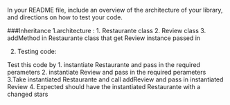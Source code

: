 In your README file, include an overview of the architecture of your
library, and directions on how to test your code.

###Inheritance
1.architecture :
    1. Restaurante class
    2. Review class
    3. addMethod in Restaurante class that get Review instance passed in

2. Testing code:

Test this code by
    1. instantiate Restaurante and pass in the required perameters
    2. instantiate Review and pass in the required perameters
    3.Take instantiated Restaurante and call addReview and pass in instantiated Review
    4. Expected should have the instantiated Restaurante with a changed stars